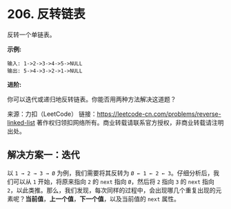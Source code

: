 # 206. 反转链表

反转一个单链表。

**示例:**

```
输入: 1->2->3->4->5->NULL
输出: 5->4->3->2->1->NULL
```

**进阶:**

你可以迭代或递归地反转链表。你能否用两种方法解决这道题？

来源：力扣（LeetCode）
链接：https://leetcode-cn.com/problems/reverse-linked-list
著作权归领扣网络所有。商业转载请联系官方授权，非商业转载请注明出处。

## 解决方案一：迭代

以 `1 → 2 → 3 → Ø` 为例，我们需要将其反转为 `Ø ← 1 ← 2 ← 3`。仔细分析后，我们可以从 `1` 开始，将原来指向 `2` 的 `next` 指向 `Ø`，然后将 `2` 指向 `3` 的 `next` 指向 `2`，以此类推。那么，我们发现，每次同样的过程中，会出现哪几个重复出现的元素呢？**当前值**，**上一个值**，**下一个值**，以及当前值的 `next` 属性。